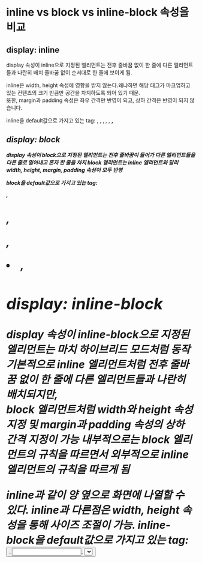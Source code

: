 # inline vs block vs inline-block 속성을 비교
## display: inline
display 속성이 inline으로 지정된 엘리먼트는 전후 줄바꿈 없이 한 줄에 다른 엘리먼트들과 나란히 배치
줄바꿈 없이 순서대로 한 줄에 보이게 됨.

inline은 width, height 속성에 영향을 받지 않는다.왜냐하면 해당 태그가 마크업하고 있는 컨텐츠의 크기 만큼만 공간을 차지하도록 되어 있기 때문.   
또한, margin과 padding 속성은 좌우 간격만 반영이 되고, 상하 간격은 반영이 되지 않습니다.

inline을 default값으로 가지고 있는 tag: <span>, <a>, <img>, <em>, <i>, <strong>,

## display: block
display 속성이 block으로 지정된 엘리먼트는 전후 줄바꿈이 들어가 다른 엘리먼트들을 다른 줄로 밀어내고 혼자 한 줄을 차지
block 엘리먼트는 inline 엘리먼트와 달리 width, height, margin, padding 속성이 모두 반영  

block을 default값으로 가지고 있는 tag: <div>, <h1>, <p>, <li>, <section>


## display: inline-block
display 속성이 inline-block으로 지정된 엘리먼트는 마치 하이브리드 모드처럼 동작  
기본적으로 inline 엘리먼트처럼 전후 줄바꿈 없이 한 줄에 다른 엘리먼트들과 나란히 배치되지만,   
block 엘리먼트처럼 width와 height 속성 지정 및 margin과 padding 속성의 상하 간격 지정이 가능
내부적으로는 block 엘리먼트의 규칙을 따르면서 외부적으로 inline 엘리먼트의 규칙을 따르게 됨

inline과 같이 양 옆으로 화면에 나열할 수 있다.
inline과 다른점은 width, height 속성을 통해 사이즈 조절이 가능.
inline-block을 default값으로 가지고 있는 tag: <button>, <input>, <select>, <textarea>


## Reference

https://www.daleseo.com/css-display-inline-block/